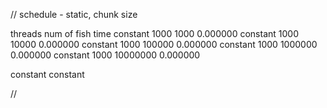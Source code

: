 // schedule - static, chunk size

threads num of fish time
constant 1000 1000 0.000000
constant 1000 10000 0.000000
constant 1000 100000 0.000000
constant 1000 1000000 0.000000
constant 1000 10000000 0.000000

constant constant

// 

